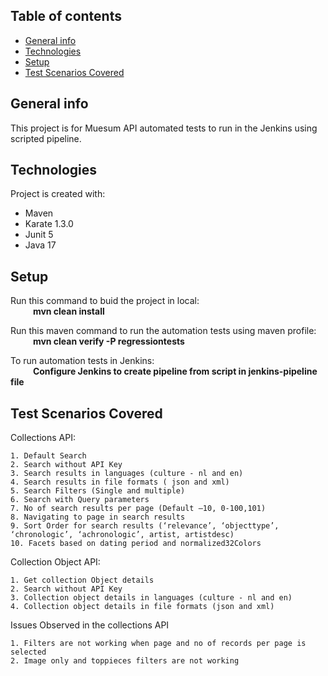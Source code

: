 ## Table of contents
* [General info](#general-info)
* [Technologies](#technologies)
* [Setup](#setup)
* [Test Scenarios Covered](#Test-Scenarios-Covered)

## General info
This project is for Muesum API automated tests to run in the Jenkins using scripted pipeline.

## Technologies
Project is created with:
* Maven
* Karate 1.3.0
* Junit 5
* Java 17

## Setup
Run this command to buid the project in local:  
&emsp; &emsp; **mvn clean install**

Run this maven command to run the automation tests  using maven profile:\
&emsp; &emsp;  **mvn clean verify  -P regressiontests**

To run automation tests  in Jenkins:  
&emsp; &emsp;  **Configure Jenkins to create pipeline from script in jenkins-pipeline file**

## Test Scenarios Covered
Collections API:

    1. Default Search
    2. Search without API Key
    3. Search results in languages (culture - nl and en)
    4. Search results in file formats ( json and xml)
    5. Search Filters (Single and multiple)
    6. Search with Query parameters
    7. No of search results per page (Default –10, 0-100,101)
    8. Navigating to page in search results
    9. Sort Order for search results (‘relevance’, ‘objecttype’, ‘chronologic’, ‘achronologic’, artist, artistdesc)
    10. Facets based on dating period and normalized32Colors

Collection Object API:

    1. Get collection Object details
    2. Search without API Key
    3. Collection object details in languages (culture - nl and en)
    4. Collection object details in file formats (json and xml)

Issues Observed in the collections API

    1. Filters are not working when page and no of records per page is selected
    2. Image only and toppieces filters are not working 

